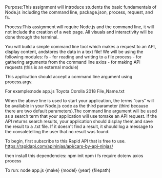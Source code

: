 Purpose:This assignment will introduce students the basic fundamentals of Node.js including the command line, package.json, process, request, and fs.

Process:This assignment will require Node.js and the command line, it will not include the creation of a web page. All visuals and interactivity will be done through the terminal.

You will build a simple command line tool which makes a request to an API, display content, andstores the data in a text file! 
We will be using the following modules:
fs - for reading and writing to a file
process - for gathering arguments from the command line
axios - for making API requests (this is an external module)

This application should accept a command line argument using process.argv. 

For example:node app.js Toyota Corolla 2018 File_Name.txt

When the above line is used to start your application, the terms “cars” will be available in your Node.js code as the third parameter (third because there are two default parameters).The command line argument will be used as a search term that your application will use tomake an API request. If the API returns search results, your application should display them,and save the result to a .txt file. If it doesn't find a result, it should log a message to the consoletelling the user that no result was found.

To begin, first subscribe to this Rapid API that is free to use. https://rapidapi.com/apininjas/api/cars-by-api-ninjas/

then install this dependencies:
npm init
npm i fs require dotenv axios process

To run: 
node app.js {make} {model} {year} {filepath}